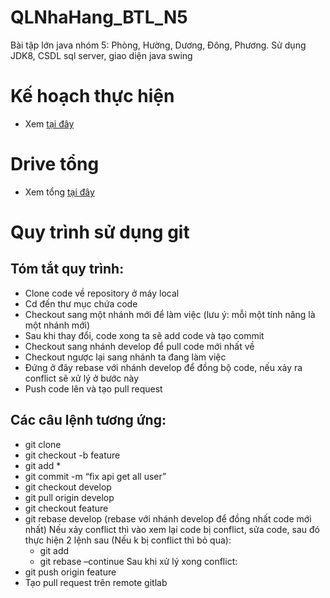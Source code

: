 # QLNhaHang_BTL_N5
Bài tập lớn java nhóm 5: Phòng, Hường, Dương, Đông, Phương. Sử dụng JDK8, CSDL sql server, giao diện java swing

# Kế hoạch thực hiện
- Xem <a href="https://docs.google.com/document/d/1GRV8ElFv6Ote6WgxW3kCbah45tdwqAF8DRRIrLl0EoM/edit#heading=h.gjdgxs">tại đây<a/>
# Drive tổng
- Xem tổng <a href="https://drive.google.com/drive/folders/1bl7tHfw05fzWNC1hJT0v4-o7NaHtrxLT?usp=sharing">tại đây<a/>
# Quy trình sử dụng git
## Tóm tắt quy trình:
- Clone code về repository ở máy local
- Cd đến thư mục chứa code
- Checkout sang một nhánh mới để làm việc (lưu ý: mỗi một tính năng là một nhánh mới)
- Sau khi thay đổi, code xong ta sẽ add code và tạo commit
- Checkout sang nhánh develop để pull code mới nhất về
- Checkout ngược lại sang nhánh ta đang làm việc
- Đứng ở đây rebase với nhánh develop để đồng bộ code, nếu xảy ra conflict sẽ xử lý ở bước này
- Push code lên và tạo pull request
	
## Các câu lệnh tương ứng:
- git clone
- git checkout -b feature
- git add *
- git commit -m “fix api get all user”
- git checkout develop
- git pull origin develop
- git checkout feature
- git rebase develop (rebase với nhánh develop để đồng nhất code mới nhất)
Nếu xảy conflict thì vào xem lại code bị conflict, sửa code, sau đó thực  hiện 2 lệnh sau (Nếu k bị conflict thì bỏ qua):
	+ git add 
	+ git rebase –continue
Sau khi xử lý xong conflict:  
- git push origin feature 
- Tạo pull request trên remote gitlab
